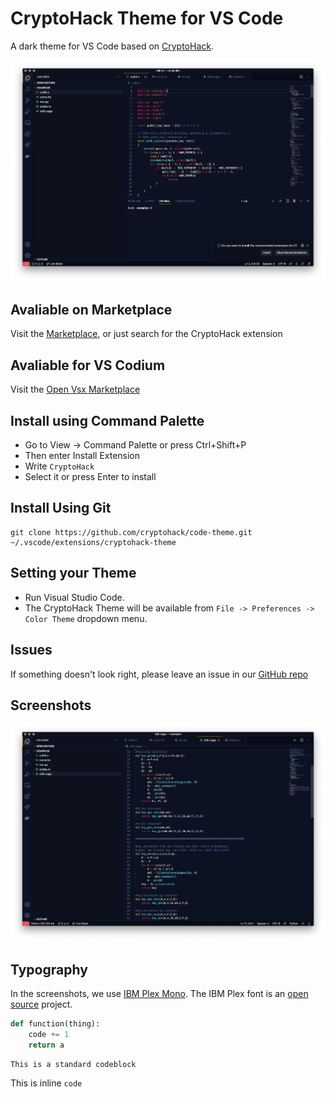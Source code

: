 # CryptoHack Theme for VS Code

A dark theme for VS Code based on [CryptoHack](https://cryptohack.org).

![Example with C](https://raw.githubusercontent.com/cryptohack/code-theme/master/Screenshots/example-one.png?token=AKRRPFZDLCLFTERENXXAJCTAMWNVE)

## Avaliable on Marketplace

Visit the [Marketplace](https://marketplace.visualstudio.com/items?itemName=CryptoHack.cryptohack-theme), or just search for the CryptoHack extension

## Avaliable for VS Codium

Visit the [Open Vsx Marketplace](https://open-vsx.org/extension/cryptohack/cryptohack-theme)

## Install using Command Palette

- Go to View -> Command Palette or press Ctrl+Shift+P
- Then enter Install Extension
- Write `CryptoHack`
- Select it or press Enter to install

## Install Using Git

```
git clone https://github.com/cryptohack/code-theme.git ~/.vscode/extensions/cryptohack-theme
```

## Setting your Theme

- Run Visual Studio Code. 
- The CryptoHack Theme will be available from `File -> Preferences -> Color Theme` dropdown menu.

## Issues

If something doesn't look right, please leave an issue in our [GitHub repo](https://github.com/cryptohack/code-theme)

## Screenshots

![Example with Python](https://raw.githubusercontent.com/cryptohack/code-theme/master/Screenshots/example-two.png?token=AKRRPF3Z7NAFLW333G4FSTDAMWNXI)

## Typography

In the screenshots, we use [IBM Plex Mono](https://www.ibm.com/plex/). The IBM Plex font is an [open source](https://github.com/IBM/plex) project.

```python
def function(thing):
    code += 1
    return a
```

```
This is a standard codeblock
```

This is inline `code`
